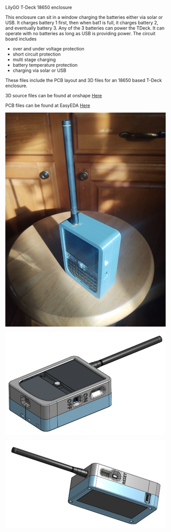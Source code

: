 LilyGO T-Deck 18650 enclosure

This enclosure can sit in a window charging the batteries either via solar or USB. It charges battery 1 first, then when bat1 is full, it charges battery 2, and eventually battery 3. Any of the 3 batteries can power the TDeck. It can operate with no batteries as long as USB is providing power. The circuit board includes
- over and under voltage protection
- short circuit protection 
- multi stage charging
- battery temperature protection
- charging via solar or USB 

These files include the PCB layout and 3D files for an 18650 based T-Deck enclosure. 

3D source files can be found at onshape [Here](https://cad.onshape.com/documents/b289702058d3b69984c9ded4/w/4e1c5bb6efe28ab1e1699733/e/336c687f36e879030984626b?renderMode=0&uiState=65d20786c6b9344a8c9a8531)

PCB files can be found at EasyEDA [Here](https://oshwlab.com/easyeda_jh/tdeck_18650_charger)

![Picture](https://github.com/jharvey/T-Deck_JH/blob/master/shell/Enclosure_JH/ISO_Picture.jpg)

![Top ISO](https://github.com/jharvey/T-Deck_JH/blob/master/shell/Enclosure_JH/Full_Assembly_ISO_Front.PNG)

![Bottom ISO](https://github.com/jharvey/T-Deck_JH/blob/master/shell/Enclosure_JH/Full_Assembly_ISO_Back.PNG)
